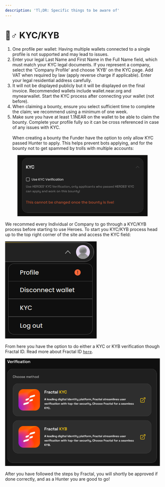```yaml
---
description: 'Tl;DR: Specific things to be aware of'
---
```


# 👮♂ KYC/KYB

1. One profile per wallet: Having multiple wallets connected to a single profile is not supported and may lead to issues.&#x20;
2. Enter your legal Last Name and First Name in the Full Name field, which must match your KYC legal documents. If you represent a company, select the 'Company Profile' and choose 'KYB' on the KYC page. Add VAT when required by law (apply reverse charge if applicable). Enter your legal residential address carefully.&#x20;
3. It will not be displayed publicly but it will be displayed on the final invoice. Recommended wallets include wallet.near.org and mynearwallet. Start the KYC process after connecting your wallet (not before).&#x20;
4. When claiming a bounty, ensure you select sufficient time to complete the claim; we recommend using a minimum of one week.&#x20;
5. Make sure you have at least 1.1NEAR on the wallet to be able to claim the bounty. Complete your profile fully so it can be cross referenced in case of any issues with KYC.\
   \
   When creating a bounty the Funder have the option to only allow KYC passed Hunter to apply. This helps prevent bots applying, and for the bounty not to get spammed by trolls with multiple accounts:

<figure><img src="../.gitbook/assets/image (4).png" alt=""><figcaption></figcaption></figure>

We recommed every Individual or Company to go through a KYC/KYB process before starting to use Heroes. To start you KYC/KYB process head up to the top right corner of the site and access the KYC field:

![](<../.gitbook/assets/image (5).png>)

From here you have the option to do either a KYC or KYB verification though Fractal ID. Read more about Fractal ID [`here`](https://web.fractal.id/about-fractal-id/).

![](<../.gitbook/assets/image (6).png>)

After you have followed the steps by Fractal, you will shortly be approved if done correctly, and as a Hunter you are good to go!

